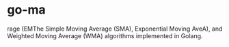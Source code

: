 # go-ma
rage (EMThe Simple Moving Average (SMA), Exponential Moving AveA), and Weighted Moving Average (WMA) algorithms implemented in Golang. 
